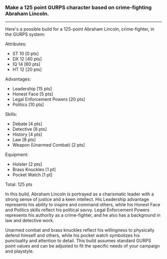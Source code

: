 ### Make a 125 point GURPS character based on crime-fighting Abraham Lincoln.

---

Here's a possible build for a 125-point Abraham Lincoln, crime-fighter, in the GURPS system:

Attributes:
 * ST 10 [0 pts]
 * DX 12 [40 pts]
 * IQ 14 [60 pts]
 * HT 12 [20 pts]

Advantages:
 * Leadership [15 pts]
 * Honest Face [5 pts]
 * Legal Enforcement Powers [20 pts]
 * Politics [10 pts]

Skills:

 * Debate [4 pts]
 * Detective [8 pts]
 * History [4 pts]
 * Law [8 pts]
 * Weapon (Unarmed Combat) [2 pts]

Equipment:
 * Holster [2 pts]
 * Brass Knuckles [1 pt]
 * Pocket Watch [1 pt]

Total: 125 pts

In this build, Abraham Lincoln is portrayed as a charismatic leader with a strong sense of justice and a keen intellect. His Leadership advantage represents his ability to inspire and command others, while his Honest Face and Politics skills reflect his political savvy. Legal Enforcement Powers represents his authority as a crime-fighter, and he also has a background in law and detective work.

Unarmed combat and brass knuckles reflect his willingness to physically defend himself and others, while his pocket watch symbolizes his punctuality and attention to detail. This build assumes standard GURPS point values and can be adjusted to fit the specific needs of your campaign and playstyle.
